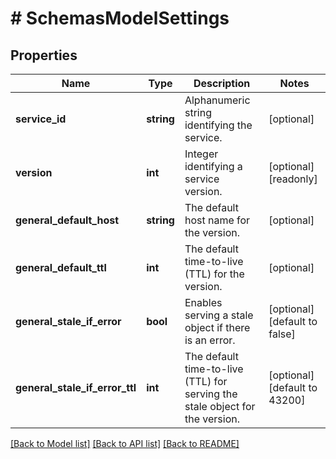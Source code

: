 # # SchemasModelSettings

## Properties

Name | Type | Description | Notes
------------ | ------------- | ------------- | -------------
**service_id** | **string** | Alphanumeric string identifying the service. | [optional]
**version** | **int** | Integer identifying a service version. | [optional] [readonly]
**general_default_host** | **string** | The default host name for the version. | [optional]
**general_default_ttl** | **int** | The default time-to-live (TTL) for the version. | [optional]
**general_stale_if_error** | **bool** | Enables serving a stale object if there is an error. | [optional] [default to false]
**general_stale_if_error_ttl** | **int** | The default time-to-live (TTL) for serving the stale object for the version. | [optional] [default to 43200]

[[Back to Model list]](../../README.md#models) [[Back to API list]](../../README.md#endpoints) [[Back to README]](../../README.md)
